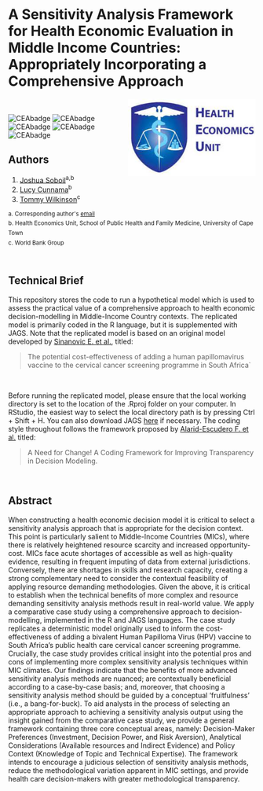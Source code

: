 # A Sensitivity Analysis Framework for Health Economic Evaluation in Middle Income Countries: Appropriately Incorporating a Comprehensive Approach

<img src="misc/logo.jpg" width="260" align="right" />
<br/>

![CEAbadge](https://img.shields.io/github/issues/jSoboil/Dissertation)
![CEAbadge](https://img.shields.io/github/last-commit/jSoboil/Dissertation)
![CEAbadge](https://img.shields.io/github/license/jSoboil/Dissertation)
![CEAbadge](https://img.shields.io/badge/R-v4.0.0+-blue)
![CEAbadge](https://img.shields.io/badge/JAGS-v4.3.0-blue)

## Authors
1. [Joshua Soboil](https://orcid.org/0000-0003-1362-8465)<sup>a,b</sup>
2. [Lucy Cunnama](https://orcid.org/0000-0003-2134-4905)<sup>b</sup>
3. [Tommy Wilkinson](https://orcid.org/0000-0003-0806-2196)<sup>c</sup>

<sup>a. Corresponding author's [email](mailto:soboil.joshua@gmail.com) <br/>
b. Health Economics Unit, School of Public Health and Family Medicine, University of Cape Town <br/>
c. World Bank Group <br/>
<sup>
<br/>

## Technical Brief
This repository stores the code to run a hypothetical model which is used to assess the practical value of a comprehensive approach to health economic decision-modelling in Middle-Income Country contexts. The replicated model is primarily coded in the R language, but it is supplemented with JAGS. Note that the replicated model is based on an original model developed by [Sinanovic E. et al.](https://doi.org/10.1016/j.vaccine.2009.08.004), titled:

>The potential cost-effectiveness of adding a human papillomavirus vaccine to the cervical cancer screening programme in South Africa`

<br/>

Before running the replicated model, please ensure that the local working directory is set to the location of the .Rproj folder on your computer. In RStudio, the easiest way to select the local directory path is by pressing Ctrl + Shift + H. You can also download JAGS [here](https://sourceforge.net/projects/mcmc-jags/files/JAGS/4.x/) if necessary. The coding style throughout follows the framework proposed by [Alarid-Escudero F. et al.](https://doi.org/10.1007/s40273-019-00837-x) titled:

>A Need for Change! A Coding Framework for Improving Transparency in Decision Modeling. 

<br/>

## Abstract
When constructing a health economic decision model it is critical to select a sensitivity analysis approach that is appropriate for the decision context. This point is particularly salient to Middle-Income Countries (MICs), where there is relatively heightened resource scarcity and increased opportunity-cost. MICs face acute shortages of accessible as well as high-quality evidence, resulting in frequent imputing of data from external jurisdictions. Conversely, there are shortages in skills and research capacity, creating a strong complementary need to consider the contextual feasibility of applying resource demanding methodologies. Given the above, it is critical to establish when the technical benefits of more complex and resource demanding sensitivity analysis methods result in real-world value. We apply a comparative case study using a comprehensive approach to decision-modelling, implemented in the R and JAGS languages. The case study replicates a deterministic model originally used to inform the cost-effectiveness of adding a bivalent Human Papilloma Virus (HPV) vaccine to South Africa’s public health care cervical cancer screening programme. Crucially, the case study provides critical insight into the potential pros and cons of implementing more complex sensitivity analysis techniques within MIC climates. Our findings indicate that the benefits of more advanced sensitivity analysis methods are nuanced; are contextually beneficial according to a case-by-case basis; and, moreover, that choosing a sensitivity analysis method should be guided by a conceptual ‘fruitfulness’ (i.e., a bang-for-buck). To aid analysts in the process of selecting an appropriate approach to achieving a sensitivity analysis output using the insight gained from the comparative case study, we provide a general framework containing three core conceptual areas, namely: Decision-Maker Preferences (Investment, Decision Power, and Risk Aversion), Analytical Considerations (Available resources and Indirect Evidence) and Policy Context (Knowledge of Topic and Technical Expertise). The framework intends to encourage a judicious selection of sensitivity analysis methods, reduce the methodological variation apparent in MIC settings, and provide health care decision-makers with greater methodological transparency.